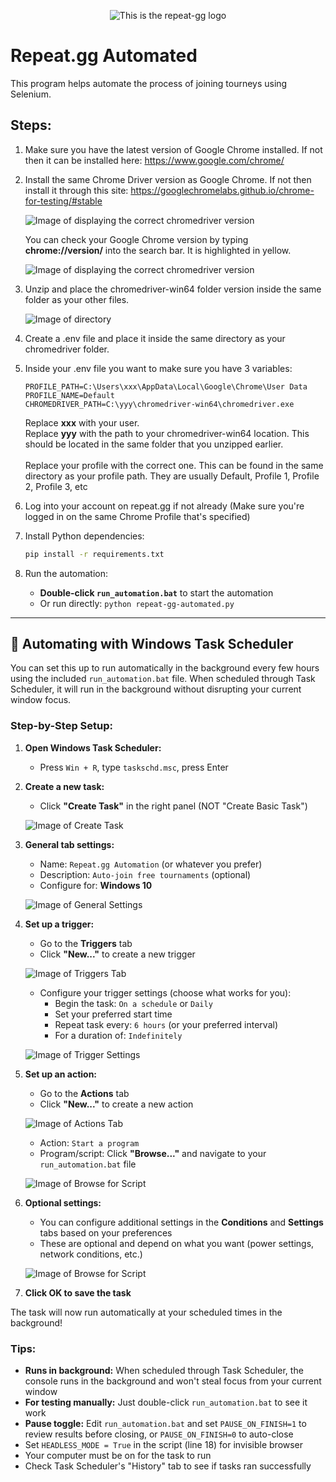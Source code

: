 <p align="center">
  <img src="imgs/logo.png" alt="This is the repeat-gg logo"/>
</p>

# Repeat.gg Automated

This program helps automate the process of joining tourneys using Selenium.

## Steps:

1. Make sure you have the latest version of Google Chrome installed. If not then it can be installed here: https://www.google.com/chrome/

2. Install the same Chrome Driver version as Google Chrome. If not then install it through this site: https://googlechromelabs.github.io/chrome-for-testing/#stable

   ![Image of displaying the correct chromedriver version](imgs/img1.png)

   You can check your Google Chrome version by typing **chrome://version/** into the search bar. It is highlighted in yellow.

   ![Image of displaying the correct chromedriver version](imgs/img2.png)

3. Unzip and place the chromedriver-win64 folder version inside the same folder as your other files.

   ![Image of directory](imgs/img3.png)

4. Create a .env file and place it inside the same directory as your chromedriver folder.

5. Inside your .env file you want to make sure you have 3 variables:

   ```
   PROFILE_PATH=C:\Users\xxx\AppData\Local\Google\Chrome\User Data
   PROFILE_NAME=Default
   CHROMEDRIVER_PATH=C:\yyy\chromedriver-win64\chromedriver.exe
   ```

   Replace **xxx** with your user.
   <br/>
   Replace **yyy** with the path to your chromedriver-win64 location. This should be located in the same folder that you unzipped earlier.
   <br/>
   <br/>
   Replace your profile with the correct one. This can be found in the same directory as your profile path. They are usually Default, Profile 1, Profile 2, Profile 3, etc

6. Log into your account on repeat.gg if not already (Make sure you're logged in on the same Chrome Profile that's specified)

7. Install Python dependencies:
   ```bash
   pip install -r requirements.txt
   ```

8. Run the automation:
   - **Double-click `run_automation.bat`** to start the automation
   - Or run directly: `python repeat-gg-automated.py`

---

## 🤖 Automating with Windows Task Scheduler

You can set this up to run automatically in the background every few hours using the included `run_automation.bat` file. When scheduled through Task Scheduler, it will run in the background without disrupting your current window focus.

### Step-by-Step Setup:

1. **Open Windows Task Scheduler:**
   - Press `Win + R`, type `taskschd.msc`, press Enter

2. **Create a new task:**
   - Click **"Create Task"** in the right panel (NOT "Create Basic Task")
   
   ![Image of Create Task](imgs/img4.png)

3. **General tab settings:**
   - Name: `Repeat.gg Automation` (or whatever you prefer)
   - Description: `Auto-join free tournaments` (optional)
   - Configure for: **Windows 10**
   
   ![Image of General Settings](imgs/img5.png)

4. **Set up a trigger:**
   - Go to the **Triggers** tab
   - Click **"New..."** to create a new trigger
   
   ![Image of Triggers Tab](imgs/img6.png)
   
   - Configure your trigger settings (choose what works for you):
     - Begin the task: `On a schedule` or `Daily`
     - Set your preferred start time
     - Repeat task every: `6 hours` (or your preferred interval)
     - For a duration of: `Indefinitely`
   
   ![Image of Trigger Settings](imgs/img7.png)

5. **Set up an action:**
   - Go to the **Actions** tab
   - Click **"New..."** to create a new action
   
   ![Image of Actions Tab](imgs/img8.png)
   
   - Action: `Start a program`
   - Program/script: Click **"Browse..."** and navigate to your `run_automation.bat` file
   
   ![Image of Browse for Script](imgs/img9.png)

6. **Optional settings:**
   - You can configure additional settings in the **Conditions** and **Settings** tabs based on your preferences
   - These are optional and depend on what you want (power settings, network conditions, etc.)

   ![Image of Browse for Script](imgs/img10.png)

7. **Click OK to save the task**

The task will now run automatically at your scheduled times in the background!

### Tips:

- **Runs in background:** When scheduled through Task Scheduler, the console runs in the background and won't steal focus from your current window
- **For testing manually:** Just double-click `run_automation.bat` to see it work
- **Pause toggle:** Edit `run_automation.bat` and set `PAUSE_ON_FINISH=1` to review results before closing, or `PAUSE_ON_FINISH=0` to auto-close
- Set `HEADLESS_MODE = True` in the script (line 18) for invisible browser
- Your computer must be on for the task to run
- Check Task Scheduler's "History" tab to see if tasks ran successfully
